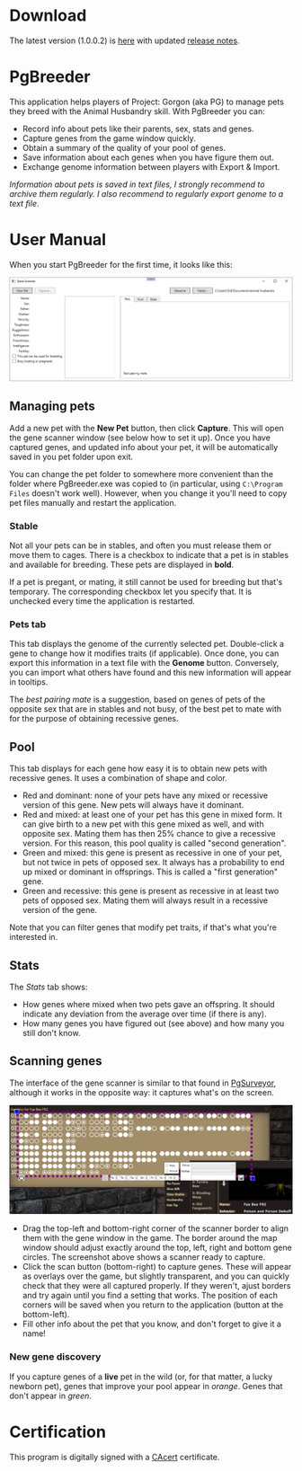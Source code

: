 # Download
The latest version (1.0.0.2) is [here](https://github.com/dlebansais/PgBreeder-Disclosed/releases/download/v1.0.0.2/PgBreeder.exe) with updated [release notes](https://github.com/dlebansais/PgBreeder-Disclosed/blob/master/ReleaseNotes.md).

# PgBreeder
This application helps players of Project: Gorgon (aka PG) to manage pets they breed with the Animal Husbandry skill. With PgBreeder you can:

+ Record info about pets like their parents, sex, stats and genes.
+ Capture genes from the game window quickly.
+ Obtain a summary of the quality of your pool of genes.
+ Save information about each genes when you have figure them out.
+ Exchange genome information between players with Export & Import.  

*Information about pets is saved in text files, I strongly recommend to archive them regularly. I also recommend to regularly export genome to a text file*. 

# User Manual

When you start PgBreeder for the first time, it looks like this:

![Main application window](/Screenshots/main_window.png?raw=true "The main application window")

## Managing pets

Add a new pet with the **New Pet** button, then click **Capture**. This will open the gene scanner window (see below how to set it up). Once you have captured genes, and updated info about your pet, it will be automatically saved in you pet folder upon exit.

You can change the pet folder to somewhere more convenient than the folder where PgBreeder.exe was copied to (in particular, using `C:\Program Files` doesn't work well). However, when you change it you'll need to copy pet files manually and restart the application.

### Stable

Not all your pets can be in stables, and often you must release them or move them to cages. There is a checkbox to indicate that a pet is in stables and available for breeding. These pets are displayed in **bold**.

If a pet is pregant, or mating, it still cannot be used for breeding but that's temporary. The corresponding checkbox let you specify that. It is unchecked every time the application is restarted.

### Pets tab

This tab displays the genome of the currently selected pet. Double-click a gene to change how it modifies traits (if applicable). Once done, you can export this information in a text file with the **Genome** button. Conversely, you can import what others have found and this new information will appear in tooltips.

The *best pairing mate* is a suggestion, based on genes of pets of the opposite sex that are in stables and not busy, of the best pet to mate with for the purpose of obtaining recessive genes.

## Pool

This tab displays for each gene how easy it is to obtain new pets with recessive genes. It uses a combination of shape and color.

+ Red and dominant: none of your pets have any mixed or recessive version of this gene. New pets will always have it dominant.
+ Red and mixed: at least one of your pet has this gene in mixed form. It can give birth to a new pet with this gene mixed as well, and with opposite sex. Mating them has then 25% chance to give a recessive version. For this reason, this pool quality is called "second generation".
+ Green and mixed: this gene is present as recessive in one of your pet, but not twice in pets of opposed sex. It always has a probability to end up mixed or dominant in offsprings. This is called a "first generation" gene.
+ Green and recessive: this gene is present as recessive in at least two pets of opposed sex. Mating them will always result in a recessive version of the gene. 

Note that you can filter genes that modify pet traits, if that's what you're interested in.

## Stats

The *Stats* tab shows:

+ How genes where mixed when two pets gave an offspring. It should indicate any deviation from the average over time (if there is any).
+ How many genes you have figured out (see above) and how many you still don't know.

## Scanning genes

The interface of the gene scanner is similar to that found in [PgSurveyor](https://github.com/dlebansais/PgSurveyor-Disclosed/blob/master/README.md), although it works in the opposite way: it captures what's on the screen.

![Scanner window](/Screenshots/scanner_window.png?raw=true "The scanner window")

+ Drag the top-left and bottom-right corner of the scanner border to align them with the gene window in the game. The border around the map window should adjust exactly around the top, left, right and bottom gene circles. The screenshot above shows a scanner ready to capture.
+ Click the scan button (bottom-right) to capture genes. These will appear as overlays over the game, but slightly transparent, and you can quickly check that they were all captured properly. If they weren't, ajust borders and try again until you find a setting that works. The position of each corners will be saved when you return to the application (button at the bottom-left). 
+ Fill other info about the pet that you know, and don't forget to give it a name!

### New gene discovery

If you capture genes of a **live** pet in the wild (or, for that matter, a lucky newborn pet), genes that improve your pool appear in *orange*. Genes that don't appear in *green*.

# Certification

This program is digitally signed with a [CAcert](https://www.cacert.org/) certificate.
